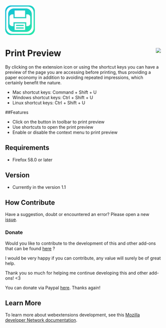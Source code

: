 ![Print Preview](/src/res/icons/icon@2x.png)
# Print Preview [<img align="right" src="https://addons.cdn.mozilla.net/static/img/addons-buttons/AMO-button_2.png">](https://addons.mozilla.org/en-US/firefox/addon/print-preview-/)

By clicking on the extension icon or using the shortcut keys you can have a preview of the page you are accessing before printing, thus providing a paper economy in addition to avoiding repeated impressions, which certainly benefit the nature.

* Mac shortcut keys: Command + Shift + U
* Windows shortcut keys: Ctrl + Shift + U
* Linux shortcut keys: Ctrl + Shift + U

##Features
* Click on the button in toolbar to print preview
* Use shortcuts to open the print preview
* Enable or disable the context menu to print preview

## Requirements
* Firefox 58.0 or later

## Version
* Currently in the version 1.1

## How Contribute
Have a suggestion, doubt or encountered an error? Please open a new [issue](https://github.com/jhonatasrm/print-preview/issues).

### Donate
Would you like to contribute to the development of this and other add-ons that can be found <a href="https://addons.mozilla.org/en-US/firefox/user/13670188/">here</a> ? 

I would be very happy if you can contribute, any value will surely be of great help.

Thank you so much for helping me continue developing this and other add-ons! <3

You can donate via Paypal <a href="https://www.paypal.com/cgi-bin/webscr?cmd=_donations&business=jhonatasrm@gmail.com&lc=US&item_name=Donation+to+Print+Preview&no_note=0&cn=&curency_code=USD&bn=PP-DonationsBF:btn_donateCC_LG.gif:NonHosted">here</a>. Thanks again! 

## Learn More 
To learn more about webextensions development, see this [Mozilla developer Network documentation](https://developer.mozilla.org/en-US/Add-ons/WebExtensions).